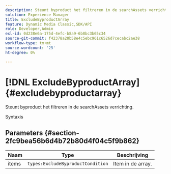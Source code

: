 ```yaml
---
description: Steunt byproduct het filtreren in de searchAssets verrichting.
solution: Experience Manager
title: ExcludeByproductArray
feature: Dynamic Media Classic,SDK/API
role: Developer,Admin
exl-id: 0d238e6a-175d-4efc-b8a9-6b8bc3b65c34
source-git-commit: f42378a20b58e4c5ebc961c6526d7cecabc2ae38
workflow-type: tm+mt
source-wordcount: '25'
ht-degree: 0%

---
```


# [!DNL ExcludeByproductArray]{#excludebyproductarray}

Steunt byproduct het filtreren in de searchAssets verrichting.

Syntaxis

## Parameters {#section-2fc9bea56b6d4b72b80d4f04c5f9b862}

| Naam | Type | Beschrijving |
|---|---|---|
| items | `types:ExcludeByproductCondition` | Item in de array. |
